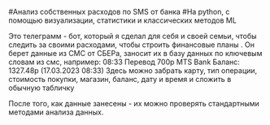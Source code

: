 #Анализ собственных расходов по SMS от банка
#На python, с помощью визуализации, статистики и классических методов ML

Это телеграмм - бот, который я сделал для себя и своей семьи, чтобы следить за своими расходами, чтобы строить финансовые планы . 
Он берет данные из СМС от СБЕРа, заносит их в базу данных по ключевым словам из смс, например:
08:33 Перевод 700р MTS Bank Баланс: 1327.48р (17.03.2023 08:33)
Здесь можно забрать карту, тип операции, стоимость покупки, магазин, баланс,  дату и время и сложить в обычную табличку

После того, как данные занесены - их можно проверять стандартными методами анализа данных.
